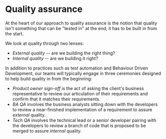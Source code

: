 # Quality assurance

At the heart of our approach to quality assurance is the notion that quality isn't something that can be "tested in" at the end; it has to be built in from the start.

We look at quality through two lenses:

- *External quality* -- are we building the right thing?
- *Internal quality* -- are we building it right?

In addition to practices such as test automation and Behaviour Driven Development, our teams will typically engage in three ceremonies designed to help build quality in from the beginning:

- *Product owner sign-off* is the act of asking the client's business representative to review our articulation of their requirements and confirm that it matches their requirements.
- *BA QA* involves the business analysts sitting down with the developers to review a near-finished implementation of a requirement to assure *external* quality.
- *Tech QA* involves the technical lead or a senior developer pairing with the developers to review a branch of code that is proposed to be merged to assure *internal* quality.
